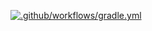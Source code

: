 [![.github/workflows/gradle.yml](https://github.com/volkovamila/selenidehw/actions/workflows/gradle.yml/badge.svg)](https://github.com/volkovamila/selenidehw/actions/workflows/gradle.yml)
